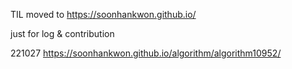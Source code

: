 TIL moved to https://soonhankwon.github.io/

just for log & contribution

221027 https://soonhankwon.github.io/algorithm/algorithm10952/
